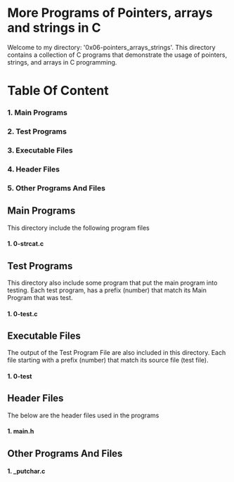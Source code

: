 # More Programs of Pointers, arrays and strings in C

Welcome to my directory: '0x06-pointers_arrays_strings'. This directory contains a collection of C programs that demonstrate the usage of pointers, strings, and arrays in C programming.

# Table Of Content

### 1. Main Programs
### 2. Test Programs
### 3. Executable Files
### 4. Header Files
### 5. Other Programs And Files

## Main Programs

This directory include the following program files

#### 1. 0-strcat.c

## Test Programs

This directory also include some program that put the main program into testing.
Each test program, has a prefix (number) that match its Main Program that was test.

#### 1. 0-test.c

## Executable Files

The output of the Test Program File are also included in this directory.
Each file starting with a prefix (number) that match its source file (test file).

#### 1. 0-test

## Header Files

The below are the header files used in the programs

#### 1. main.h

## Other Programs And Files

#### 1. \_putchar.c
